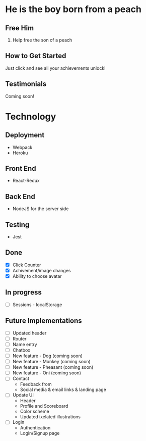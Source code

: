 # He is the boy born from a peach #

## Free Him ##
  1) Help free the son of a peach

## How to Get Started ##
  Just click and see all your achievements unlock!

## Testimonials ##
Coming soon!

# Technology
## Deployment ##
* Webpack
* Heroku

## Front End ##
* React-Redux

## Back End ##
* NodeJS for the server side

## Testing ##
* Jest

## Done ##
- [X] Click Counter
- [X] Achivement/image changes
- [X] Ability to choose avatar

## In progress ##
- [ ] Sessions - localStorage

## Future Implementations ##
- [ ] Updated header
- [ ] Router
- [ ] Name entry
- [ ] Chatbox
- [ ] New feature - Dog (coming soon)
- [ ] New feature - Monkey (coming soon)
- [ ] New feature - Pheasant (coming soon)
- [ ] New feature - Oni (coming soon)
- [ ] Contact
  * Feedback from
  * Social media & email links & landing page
- [ ] Update UI
  * Header
  * Profile and Scoreboard
  * Color scheme
  * Updated ixelated illustrations
- [ ] Login
  * Authentication
  * Login/Signup page
<!-- - [ ] Jumping game instead of clicking? -->